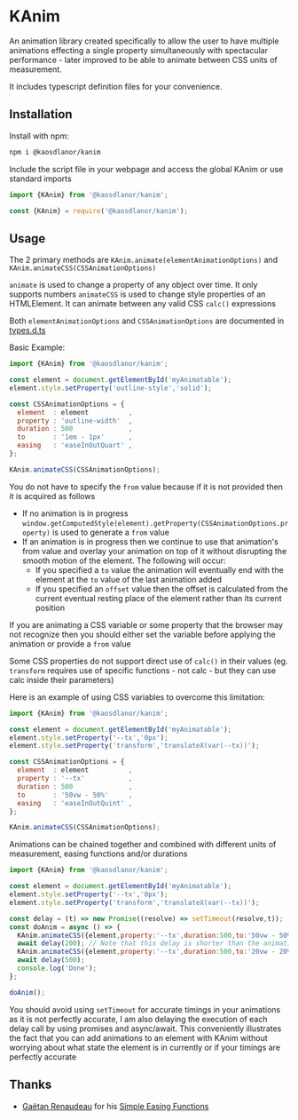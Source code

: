 # KAnim

An animation library created specifically to allow the user to have multiple animations effecting a single property simultaneously with spectacular performance - later improved to be able to animate between CSS units of measurement.

It includes typescript definition files for your convenience.

## Installation

Install with npm:

```bash
npm i @kaosdlanor/kanim
```

Include the script file in your webpage and access the global KAnim or use standard imports
```javascript
import {KAnim} from '@kaosdlanor/kanim';
```
```javascript
const {KAnim} = require('@kaosdlanor/kanim');
```

## Usage

The 2 primary methods are ```KAnim.animate(elementAnimationOptions)``` and ```KAnim.animateCSS(CSSAnimationOptions)```

```animate``` is used to change a property of any object over time. It only supports numbers
```animateCSS``` is used to change style properties of an HTMLElement. It can animate between any valid CSS ```calc()``` expressions

Both ```elementAnimationOptions``` and ```CSSAnimationOptions``` are documented in [types.d.ts](./src/lib/types.ts)

Basic Example:
```javascript
import {KAnim} from '@kaosdlanor/kanim';

const element = document.getElementById('myAnimatable');
element.style.setProperty('outline-style','solid');

const CSSAnimationOptions = {
  element  : element          ,
  property : 'outline-width'  ,
  duration : 500              ,
  to       : '1em - 1px'      ,
  easing   : 'easeInOutQuart' ,
};

KAnim.animateCSS(CSSAnimationOptions);
```
You do not have to specify the ```from``` value because if it is not provided then it is acquired as follows
 - If no animation is in progress ```window.getComputedStyle(element).getProperty(CSSAnimationOptions.property)``` is used to generate a ```from``` value
 - If an animation is in progress then we continue to use that animation's from value and overlay your animation on top of it without disrupting the smooth motion of the element. The following will occur:
   - If you specified a ```to``` value the animation will eventually end with the element at the ```to``` value of the last animation added
   - If you specified an ```offset``` value then the offset is calculated from the current eventual resting place of the element rather than its current position

If you are animating a CSS variable or some property that the browser may not recognize then you should either set the variable before applying the animation or provide a ```from``` value

Some CSS properties do not support direct use of ```calc()``` in their values (eg. ```transform``` requires use of specific functions - not calc - but they can use calc inside their parameters)

Here is an example of using CSS variables to overcome this limitation:
```javascript
import {KAnim} from '@kaosdlanor/kanim';

const element = document.getElementById('myAnimatable');
element.style.setProperty('--tx','0px');
element.style.setProperty('transform','translateX(var(--tx))');

const CSSAnimationOptions = {
  element  : element          ,
  property : '--tx'           ,
  duration : 500              ,
  to       : '50vw - 50%'     ,
  easing   : 'easeInOutQuint' ,
};

KAnim.animateCSS(CSSAnimationOptions);
```


Animations can be chained together and combined with different units of measurement, easing functions and/or durations
```javascript
import {KAnim} from '@kaosdlanor/kanim';

const element = document.getElementById('myAnimatable');
element.style.setProperty('--tx','0px');
element.style.setProperty('transform','translateX(var(--tx))');

const delay = (t) => new Promise((resolve) => setTimeout(resolve,t));
const doAnim = async () => {
  KAnim.animateCSS({element,property:'--tx',duration:500,to:'50vw - 50%',easing:'easeInOutQuint'});
  await delay(200); // Note that this delay is shorter than the animation duration
  KAnim.animateCSS({element,property:'--tx',duration:500,to:'20vw - 20%',easing:'easeInOutQuint'});
  await delay(500);
  console.log('Done');
};

doAnim();
```
You should avoid using ```setTimeout``` for accurate timings in your animations as it is not perfectly accurate, I am also delaying the execution of each delay call by using promises and async/await. This conveniently illustrates the fact that you can add animations to an element with KAnim without worrying about what state the element is in currently or if your timings are perfectly accurate

## Thanks

 - [Gaëtan Renaudeau](https://gist.github.com/gre) for his [Simple Easing Functions](https://gist.github.com/gre/1650294)